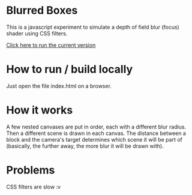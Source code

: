 # Blurred Boxes

This is a javascript experiment to simulate a depth of field blur (focus) shader using CSS filters.

[Click here to run the current version](https://rawgit.com/GuilhermeRossato/Blurred-Boxes/master/index.html)

# How to run / build locally

Just open the file index.html on a browser.

# How it works

A few nested canvases are put in order, each with a different blur radius. Then a different scene is drawn in each canvas. The distance between a block and the camera's target determines which scene it will be part of (basically, the further away, the more blur it will be drawn with).

# Problems

CSS filters are slow :v